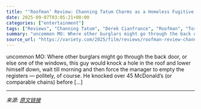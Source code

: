 ```yaml
---
title: "‘Roofman’ Review: Channing Tatum Charms as a Homeless Fugitive Who Shacks Up Inside a Toys ‘R’ Us Store"
date: 2025-09-07T03:05:21+08:00
categories: ["entertainment"]
tags: ["Reviews", "Channing Tatum", "Derek Cianfrance", "Roofman", "Toronto Film Festival"]
summary: "uncommon MO: Where other burglars might go through the back door, or else one of the windows, this guy would knock a hole in the roof and lower himself down, wait till morning and then force the manag"
source_url: "https://variety.com/2025/film/reviews/roofman-review-channing-tatum-1236510112/"
---
```


uncommon MO: Where other burglars might go through the back door, or else one of the windows, this guy would knock a hole in the roof and lower himself down, wait till morning and then force the manager to empty the registers — politely, of course. He knocked over 45 McDonald’s (or comparable chains) before [&#8230;]

---

*来源: [原文链接](https://variety.com/2025/film/reviews/roofman-review-channing-tatum-1236510112/)*
